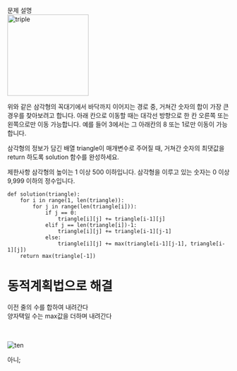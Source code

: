 문제 설명<br>
<img width="184" alt="triple" src="https://user-images.githubusercontent.com/88410343/148691904-b65f52cd-f2eb-4a73-b827-c45c48e3b980.png">


위와 같은 삼각형의 꼭대기에서 바닥까지 이어지는 경로 중, 거쳐간 숫자의 합이 가장 큰 경우를 찾아보려고 합니다. 아래 칸으로 이동할 때는 대각선 방향으로 한 칸 오른쪽 또는 왼쪽으로만 이동 가능합니다. 예를 들어 3에서는 그 아래칸의 8 또는 1로만 이동이 가능합니다.

삼각형의 정보가 담긴 배열 triangle이 매개변수로 주어질 때, 거쳐간 숫자의 최댓값을 return 하도록 solution 함수를 완성하세요.

제한사항
삼각형의 높이는 1 이상 500 이하입니다.
삼각형을 이루고 있는 숫자는 0 이상 9,999 이하의 정수입니다.


    def solution(triangle):
        for i in range(1, len(triangle)):
            for j in range(len(triangle[i])):
                if j == 0:
                    triangle[i][j] += triangle[i-1][j]
                elif j == len(triangle[i])-1:
                    triangle[i][j] += triangle[i-1][j-1]
                else:
                    triangle[i][j] += max(triangle[i-1][j-1], triangle[i-1][j]) 
        return max(triangle[-1])
        
# 동적계획법으로 해결

이전 줄의 수를 합하여 내려간다<br>
양자택일 수는 max값을 더하며 내려간다<br><br><br>


![ten](https://user-images.githubusercontent.com/88410343/148691974-b8c4c80f-604c-495b-8660-ec484ff20380.png)

아니;
<br><br><br>
